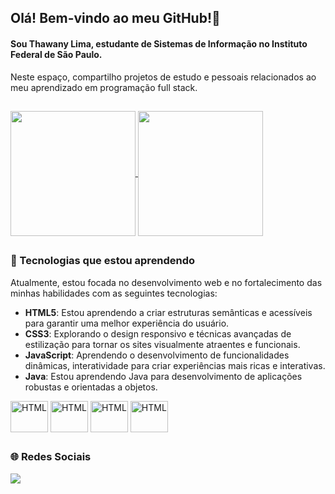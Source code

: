 ## Olá! Bem-vindo ao meu GitHub!👋

#### Sou Thawany Lima, estudante de Sistemas de Informação no Instituto Federal de São Paulo. 

Neste espaço, compartilho projetos de estudo e pessoais relacionados ao meu aprendizado em programação full stack.
      
## 

<div>
<a href="https://github.com/thawanylima">
  <img height=200 align="center" src="https://github-readme-stats.vercel.app/api?username=thawanylima&show_icons=true&theme=tokyonight" />
</a>
<a href="https://github.com/thawanylima">
  <img height=200 align="center" src="https://github-readme-stats.vercel.app/api/top-langs?username=thawanylima&layout=compact&langs_count=8&card_width=320&theme=tokyonight" />
</a>
</div>

## 

### 🚀 Tecnologias que estou aprendendo

Atualmente, estou focada no desenvolvimento web e no fortalecimento das minhas habilidades com as seguintes tecnologias:

- **HTML5**: Estou aprendendo a criar estruturas semânticas e acessíveis para garantir uma melhor experiência do usuário.
- **CSS3**: Explorando o design responsivo e técnicas avançadas de estilização para tornar os sites visualmente atraentes e funcionais.
- **JavaScript**: Aprendendo o desenvolvimento de funcionalidades dinâmicas, interatividade para criar experiências mais ricas e interativas.
- **Java**: Estou aprendendo Java para desenvolvimento de aplicações robustas e orientadas a objetos.

<div>
  <img align="center" alt="HTML" height="50" width="60" src="https://cdn.jsdelivr.net/gh/devicons/devicon@latest/icons/html5/html5-plain-wordmark.svg">
  <img align="center" alt="HTML" height="50" width="60" src="https://cdn.jsdelivr.net/gh/devicons/devicon@latest/icons/css3/css3-plain-wordmark.svg">
  <img align="center" alt="HTML" height="50" width="60" src="https://cdn.jsdelivr.net/gh/devicons/devicon@latest/icons/javascript/javascript-original.svg">
  <img align="center" alt="HTML" height="50" width="60" src="https://cdn.jsdelivr.net/gh/devicons/devicon@latest/icons/java/java-original-wordmark.svg">
</div>

## 

### 🌐 Redes Sociais

<div>
<a href="https://www.linkedin.com/in/thawanylima/" target="_blank"><img src="https://img.shields.io/badge/LinkedIn-0077B5?style=for-the-badge&logo=linkedin&logoColor=white" target="_blank"> </a>

</div>
